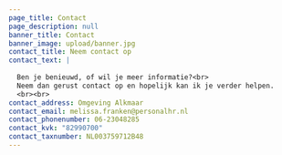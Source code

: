 ```yaml
---
page_title: Contact
page_description: null
banner_title: Contact
banner_image: upload/banner.jpg
contact_title: Neem contact op
contact_text: |
  
  Ben je benieuwd, of wil je meer informatie?<br>
  Neem dan gerust contact op en hopelijk kan ik je verder helpen.
  <br><br>
contact_address: Omgeving Alkmaar
contact_email: melissa.franken@personalhr.nl
contact_phonenumber: 06-23048285
contact_kvk: "82990700"
contact_taxnumber: NL003759712B48
---
```

